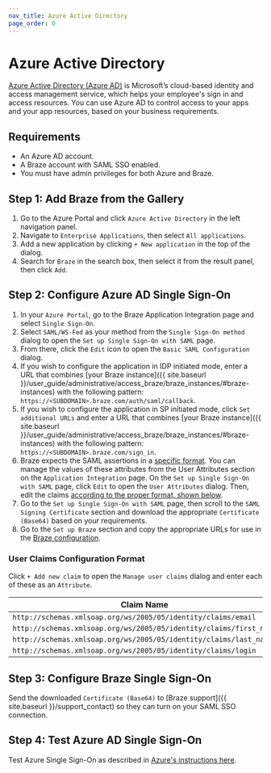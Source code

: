 ```yaml
---
nav_title: Azure Active Directory
page_order: 0
---
```


# Azure Active Directory

[Azure Active Directory (Azure AD)](https://docs.microsoft.com/en-us/azure/active-directory/saas-apps/braze-tutorial) is Microsoft’s cloud-based identity and access management service, which helps your employee's sign in and access resources. You can use Azure AD to control access to your apps and your app resources, based on your business requirements.

## Requirements

- An Azure AD account.
- A Braze account with SAML SSO enabled.
- You must have admin privileges for both Azure and Braze.

## Step 1: Add Braze from the Gallery

1. Go to the Azure Portal and click `Azure Active Directory` in the left navigation panel.
2. Navigate to `Enterprise Applications`, then select `All applications`.
3. Add a new application by clicking `+ New application` in the top of the dialog.
4. Search for `Braze` in the search box, then select it from the result panel, then click `Add`.

## Step 2: Configure Azure AD Single Sign-On

1. In your `Azure Portal`, go to the Braze Application Integration page and select `Single Sign-On`.
2. Select `SAML/WS-Fed` as your method from the `Single Sign-On method` dialog to open the `Set up Single Sign-On with SAML` page.
3. From there, click the `Edit` icon to open the `Basic SAML Configuration` dialog.
4. If you wish to configure the application in IDP initiated mode, enter a URL that combines [your Braze instance]({{ site.baseurl }}/user_guide/administrative/access_braze/braze_instances/#braze-instances) with the following pattern: `https://<SUBDOMAIN>.braze.com/auth/saml/callback`.
5. If you wish to configure the application in SP initiated mode, click `Set additional URLs` and enter a URL that combines [your Braze instance]({{ site.baseurl }}/user_guide/administrative/access_braze/braze_instances/#braze-instances) with the following pattern: `https://<SUBDOMAIN>.braze.com/sign_in`.
6. Braze expects the SAML assertions in a [specific format](#user-claims-configuration-format). You can manage the values of these attributes from the User Attributes section on the `Application Integration` page. On the `Set up Single Sign-On with SAML` page, click `Edit` to open the `User Attributes` dialog. Then, edit the claims [according to the proper format, shown below](#user-claims-configuration-format).
7. Go to the `Set up Single Sign-On with SAML` page, then scroll to the `SAML Signing Certificate` section and download the appropriate `Certificate (Base64)` based on your requirements.
8. Go to the `Set up Braze` section and copy the appropriate URLs for use in the [Braze configuration](#step-3-configure-braze-single-sign-on).

### User Claims Configuration Format
Click `+ Add new claim` to open the `Manage user claims` dialog and enter each of these as an `Attribute`.

| Claim Name | Value |
|---|---|
|`http://schemas.xmlsoap.org/ws/2005/05/identity/claims/email`	| `user.userprincipalname`|
|`http://schemas.xmlsoap.org/ws/2005/05/identity/claims/first_name`	|`user.givenname`|
|`http://schemas.xmlsoap.org/ws/2005/05/identity/claims/last_name`	|`user.surname`|
|`http://schemas.xmlsoap.org/ws/2005/05/identity/claims/login`|	`user.mail`|

## Step 3: Configure Braze Single Sign-On

Send the downloaded `Certificate (Base64)` to [Braze support]({{ site.baseurl }}/support_contact) so they can turn on your SAML SSO connection.  

## Step 4: Test Azure AD Single Sign-On

Test Azure Single Sign-On as described in [Azure's instructions here](https://docs.microsoft.com/en-us/azure/active-directory/saas-apps/braze-tutorial#create-an-azure-ad-test-user).
